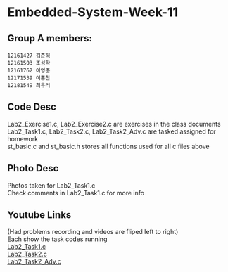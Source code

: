 # Embedded-System-Week-11
## Group A members:
```
12161427 김준혁
12161503 조성학
12161762 이영준
12171539 이홍찬
12181549 최유리
```
## Code Desc
Lab2_Exercise1.c, Lab2_Exercise2.c are exercises in the class documents<br/>
Lab2_Task1.c, Lab2_Task2.c, Lab2_Task2_Adv.c are tasked assigned for homework<br/>
st_basic.c and st_basic.h stores all functions used for all c files above<br/>

## Photo Desc
Photos taken for Lab2_Task1.c<br/>
Check comments in Lab2_Task1.c for more info<br/>

## Youtube Links
(Had problems recording and videos are fliped left to right)<br/>
Each show the task codes running<br/>
[Lab2_Task1.c](https://youtu.be/Q6YB7c8Mw9Q)<br/>
[Lab2_Task2.c](https://youtu.be/pJHWb5lZCDw)<br/>
[Lab2_Task2_Adv.c](https://youtu.be/BKPpQTSx2FA)<br/>
